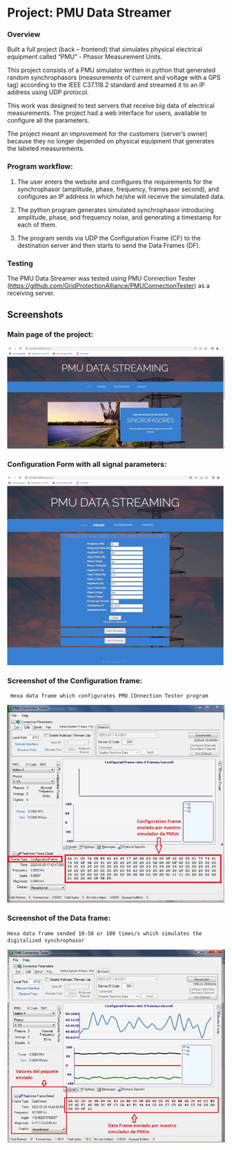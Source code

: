 # Project: PMU Data Streamer

### Overview

Built a full project (back – frontend) that simulates physical electrical equipment called “PMU” - Phasor Measurement Units. 

This project consists of a PMU simulator written in python that generated random synchrophasors (measurements of current and voltage with a GPS tag) according to the IEEE C37.118.2 standard and streamed it to an IP address using UDP protocol. 

This work was designed to test servers that receive big data of electrical measurements. The project had a web interface for users, available to configure all the parameters. 

The project meant an improvement for the customers (server’s owner) because they no longer depended on physical equipment that generates the labeled measurements. 


### Program workflow:

1. The user enters the website and configures the requirements for the synchrophasor (amplitude, phase, frequency, frames per second), and configures an IP address in which he/she will receive the simulated data. 

2. The python program generates simulated synchrophasor introducing amplitude, phase, and frequency noise, and generating a timestamp for each of them.

3. The program sends via UDP the Configuration Frame (CF) to the destination server and then starts to send the Data Frames (DF).


### Testing

The PMU Data Streamer was tested using PMU Connection Tester (https://github.com/GridProtectionAlliance/PMUConnectionTester) as a receiving server.


## Screenshots

    
### Main page of the project:
    
  ![](https://github.com/DaDeCar/PMU-Data_Streamer/blob/74bb5a05e0f81c459a29f1781ee5f544423ced3d/images/web%20home.jpg)
    
    
### Configuration Form with all signal parameters:
    
  ![](https://github.com/DaDeCar/PMU-Data_Streamer/blob/74bb5a05e0f81c459a29f1781ee5f544423ced3d/images/web%20streamer.jpg)
  
### Screenshot of the Configuration frame:
     Hexa data frame which configurates PMU COnnection Tester program 
    
  ![](https://github.com/DaDeCar/PMU-Data_Streamer/blob/74bb5a05e0f81c459a29f1781ee5f544423ced3d/images/CF.jpg)  
  
### Screenshot of the Data frame:
    Hexa data frame sended 10-50 or 100 times/s which simulates the digitalized synchrophasor 
    
  ![](https://github.com/DaDeCar/PMU-Data_Streamer/blob/74bb5a05e0f81c459a29f1781ee5f544423ced3d/images/DF.jpg)  
    
    
    
    
    
    
    

